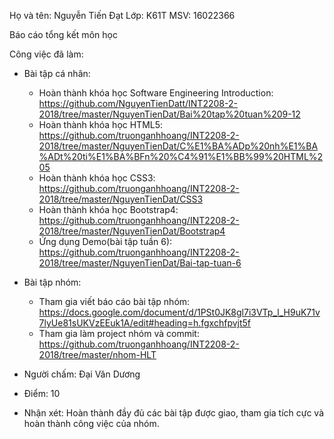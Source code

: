 ﻿Họ và tên: Nguyễn Tiến Đạt
Lớp: K61T
MSV: 16022366

Báo cáo tổng kết môn học

Công việc đã làm:

* Bài tập cá nhân:
	- Hoàn thành khóa học Software Engineering Introduction: https://github.com/NguyenTienDatt/INT2208-2-2018/tree/master/NguyenTienDat/Bai%20tap%20tuan%209-12
	- Hoàn thành khóa học HTML5: https://github.com/truonganhhoang/INT2208-2-2018/tree/master/NguyenTienDat/C%E1%BA%ADp%20nh%E1%BA%ADt%20ti%E1%BA%BFn%20%C4%91%E1%BB%99%20HTML%205
	- Hoàn thành khóa học CSS3: https://github.com/truonganhhoang/INT2208-2-2018/tree/master/NguyenTienDat/CSS3
	- Hoàn thành khóa học Bootstrap4: https://github.com/truonganhhoang/INT2208-2-2018/tree/master/NguyenTienDat/Bootstrap4
	- Ứng dụng Demo(bài tập tuần 6): https://github.com/truonganhhoang/INT2208-2-2018/tree/master/NguyenTienDat/Bai-tap-tuan-6  
* Bài tập nhóm:
	- Tham gia viết báo cáo bài tập nhóm: https://docs.google.com/document/d/1PSt0JK8gl7i3VTp_l_H9uK71v7lyUe81sUKVzEEuk1A/edit#heading=h.fgxchfpvjt5f
	- Tham gia làm project nhóm và commit: https://github.com/truonganhhoang/INT2208-2-2018/tree/master/nhom-HLT

* Người chấm: Đại Văn Dương
* Điểm: 10
* Nhận xét: Hoàn thành đầy đủ các bài tập được giao, tham gia tích cực và hoàn thành công việc của nhóm.